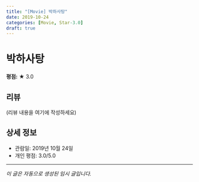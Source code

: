 ```yaml
---
title: "[Movie] 박하사탕"
date: 2019-10-24
categories: [Movie, Star-3.0]
draft: true
---
```


# 박하사탕

**평점:** ★ 3.0

## 리뷰

(리뷰 내용을 여기에 작성하세요)

## 상세 정보

- 관람일: 2019년 10월 24일
- 개인 평점: 3.0/5.0

---

*이 글은 자동으로 생성된 임시 글입니다.*
